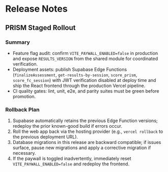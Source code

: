 # Release Notes

## PRISM Staged Rollout

### Summary
- Feature flag audit: confirm `VITE_PAYWALL_ENABLED=false` in production and expose `RESULTS_VERSION` from the shared module for coordinated verification.
- Deployment assets: publish Supabase Edge Functions (`finalizeAssessment`, `get-results-by-session`, `score_prism`, `score_fc_session`) with JWT verification disabled at deploy time and ship the React frontend through the production Vercel pipeline.
- CI quality gates: lint, unit, e2e, and parity suites must be green before promotion.

### Rollback Plan
1. Supabase automatically retains the previous Edge Function versions; redeploy the prior known-good build if errors occur.
2. Roll the web app back via the hosting provider (e.g., `vercel rollback` to the previous deployment URL).
3. Database migrations in this release are backward compatible; if issues surface, pause new migrations and apply a corrective migration if necessary.
4. If the paywall is toggled inadvertently, immediately reset `VITE_PAYWALL_ENABLED=false` and redeploy the frontend.
